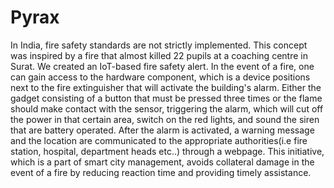 # Pyrax
In India, fire safety standards are not strictly implemented. This concept was inspired by a fire that almost killed 22 pupils at a coaching centre in Surat. We created an IoT-based fire safety alert. In the event of a fire, one can gain access to the hardware component, which is a device positions next to the fire extinguisher that will activate the building's alarm. Either the gadget consisting of a button that must be pressed three times or the flame should make contact with the sensor, triggering the alarm, which will cut off the power in that certain area, switch on the red lights, and sound the siren that are battery operated. After the alarm is activated, a warning message and the location are communicated to the appropriate authorities(i.e fire station, hospital, department heads etc..) through a webpage. This initiative, which is a part of smart city management, avoids collateral damage in the event of a fire by reducing reaction time and providing timely assistance.
